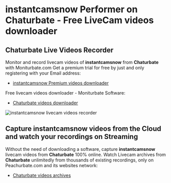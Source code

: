# instantcamsnow Performer on Chaturbate - Free LiveCam videos downloader

## Chaturbate Live Videos Recorder

Monitor and record livecam videos of **instantcamsnow** from **Chaturbate** with Moniturbate.com
Get a premium trial for free by just and only registering with your Email address:
* [instantcamsnow Premium videos downloader](https://moniturbate.com/request-demo-licence-key.html)

Free livecam videos downloader - Moniturbate Software:
* [Chaturbate videos downloader](https://moniturbate.com/moniturbate-download-software.html)

![instantcamsnow livecam videos recorder](https://peachurnet.com/templates/moniturbate-software.png)


## Capture instantcamsnow videos from the Cloud and watch your recordings on Streaming

Without the need of downloading a software, capture **instantcamsnow** livecam videos from **Chaturbate** 100% online.
Watch Livecam archives from **Chaturbate** unlimitedly from thousands of existing recordings, only on Peachurbate.com and its websites network:
* [Chaturbate videos archives](https://peachurnet.com/)